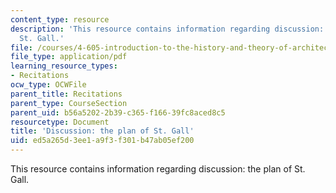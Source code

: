 ```yaml
---
content_type: resource
description: 'This resource contains information regarding discussion: the plan of
  St. Gall.'
file: /courses/4-605-introduction-to-the-history-and-theory-of-architecture-spring-2012/ed5a265d3ee1a9f3f301b47ab05ef200_MIT4_605S12_rec09.pdf
file_type: application/pdf
learning_resource_types:
- Recitations
ocw_type: OCWFile
parent_title: Recitations
parent_type: CourseSection
parent_uid: b56a5202-2b39-c365-f166-39fc8aced8c5
resourcetype: Document
title: 'Discussion: the plan of St. Gall'
uid: ed5a265d-3ee1-a9f3-f301-b47ab05ef200
---
```

This resource contains information regarding discussion: the plan of St. Gall.

